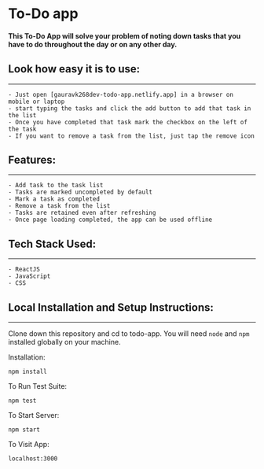 # To-Do app


#### This To-Do App will solve your problem of noting down tasks that you have to do throughout the day or on any other day.


## Look how easy it is to use:
------------------------------

    - Just open [gauravk268dev-todo-app.netlify.app] in a browser on mobile or laptop
    - start typing the tasks and click the add button to add that task in the list
    - Once you have completed that task mark the checkbox on the left of the task
    - If you want to remove a task from the list, just tap the remove icon
	
	
## Features:
------------

	- Add task to the task list
	- Tasks are marked uncompleted by default
	- Mark a task as completed
	- Remove a task from the list
	- Tasks are retained even after refreshing
	- Once page loading completed, the app can be used offline
	
	
## Tech Stack Used:
-------------------

	- ReactJS
	- JavaScript
	- CSS
	

## Local Installation and Setup Instructions:
---------------------------------------------

Clone down this repository and cd to todo-app. You will need `node` and `npm` installed globally on your machine.  

Installation:

`npm install`  

To Run Test Suite:  

`npm test`  

To Start Server:

`npm start`  

To Visit App:

`localhost:3000`
